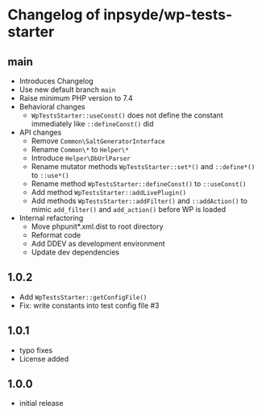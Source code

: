 # Changelog of inpsyde/wp-tests-starter

## main
* Introduces Changelog
* Use new default branch `main`
* Raise minimum PHP version to 7.4
* Behavioral changes
  * `WpTestsStarter::useConst()` does not define the constant immediately like `::defineConst()` did
* API changes
  * Remove `Common\SaltGeneratorInterface`
  * Rename `Common\*` to `Helper\*`
  * Introduce `Helper\DbUrlParser`
  * Rename mutator methods `WpTestsStarter::set*()` and `::define*()` to `::use*()`
  * Rename method `WpTestsStarter::defineConst()` to `::useConst()`
  * Add method `WpTestsStarter::addLivePlugin()`
  * Add methods `WpTestsStarter::addFilter()` and `::addAction()` to mimic `add_filter()` and `add_action()` before WP is loaded
* Internal refactoring
  * Move phpunit*.xml.dist to root directory
  * Reformat code
  * Add DDEV as development environment
  * Update dev dependencies

## 1.0.2
* Add `WpTestsStarter::getConfigFile()`
* Fix: write constants into test config file #3

## 1.0.1
* typo fixes
* License added

## 1.0.0
* initial release
